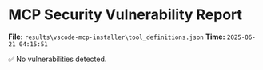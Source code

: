# MCP Security Vulnerability Report
**File:** `results\vscode-mcp-installer\tool_definitions.json`
**Time:** `2025-06-21 04:15:51`

✅ No vulnerabilities detected.